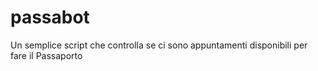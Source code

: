 # passabot
Un semplice script che controlla se ci sono appuntamenti disponibili per fare il Passaporto
